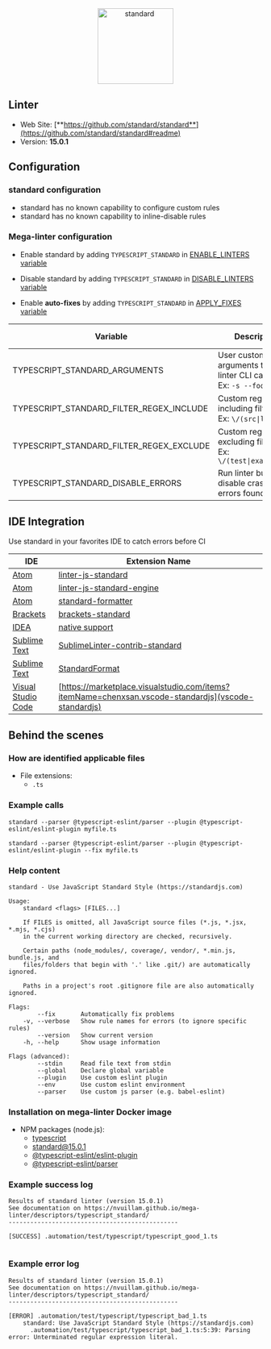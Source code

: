 <!-- markdownlint-disable MD033 MD041 -->
<!-- Generated by .automation/build.py, please do not update manually -->

<div align="center">
  <a href="https://github.com/standard/standard#readme" target="blank" title="Visit linter Web Site">
    <img src="https://github.com/standard/standard/raw/master/sticker.png" alt="standard" height="150px" class="megalinter-banner">
  </a>
</div>

## Linter

- Web Site: [**https://github.com/standard/standard**](https://github.com/standard/standard#readme)
- Version: **15.0.1**

## Configuration

### standard configuration

- standard has no known capability to configure custom rules
- standard has no known capability to inline-disable rules

### Mega-linter configuration

- Enable standard by adding `TYPESCRIPT_STANDARD` in [ENABLE_LINTERS variable](../index.md#activation-and-deactivation)
- Disable standard by adding `TYPESCRIPT_STANDARD` in [DISABLE_LINTERS variable](../index.md#activation-and-deactivation)

- Enable **auto-fixes** by adding `TYPESCRIPT_STANDARD` in [APPLY_FIXES variable](../index.md#apply-fixes)

| Variable | Description | Default value |
| ----------------- | -------------- | -------------- |
| TYPESCRIPT_STANDARD_ARGUMENTS | User custom arguments to add in linter CLI call<br/>Ex: `-s --foo "bar"` |  |
| TYPESCRIPT_STANDARD_FILTER_REGEX_INCLUDE | Custom regex including filter<br/>Ex: `\/(src\|lib)\/` | Include every file |
| TYPESCRIPT_STANDARD_FILTER_REGEX_EXCLUDE | Custom regex excluding filter<br/>Ex: `\/(test\|examples)\/` | Exclude no file |
| TYPESCRIPT_STANDARD_DISABLE_ERRORS | Run linter but disable crash if errors found | `false` |

## IDE Integration

Use standard in your favorites IDE to catch errors before CI

| IDE | Extension Name |
| ----------------- | -------------- |
| [Atom](https://atom.io/) | [linter-js-standard](https://atom.io/packages/linter-js-standard) |
| [Atom](https://atom.io/) | [linter-js-standard-engine](https://atom.io/packages/linter-js-standard-engine) |
| [Atom](https://atom.io/) | [standard-formatter](https://atom.io/packages/standard-formatter) |
| [Brackets](http://brackets.io/) | [brackets-standard](https://github.com/ishamf/brackets-standard/) |
| [IDEA](https://www.jetbrains.com/products.html#type=ide) | [native support](https://blog.jetbrains.com/webstorm/2017/01/webstorm-2017-1-eap-171-2272/) |
| [Sublime Text](https://www.sublimetext.com/) | [SublimeLinter-contrib-standard](https://packagecontrol.io/packages/SublimeLinter-contrib-standard) |
| [Sublime Text](https://www.sublimetext.com/) | [StandardFormat](https://packagecontrol.io/packages/StandardFormat) |
| [Visual Studio Code](https://code.visualstudio.com/) | [https://marketplace.visualstudio.com/items?itemName=chenxsan.vscode-standardjs](vscode-standardjs) |

## Behind the scenes

### How are identified applicable files

- File extensions:
  - `.ts`

<!-- markdownlint-disable -->
<!-- /* cSpell:disable */ -->

### Example calls

```shell
standard --parser @typescript-eslint/parser --plugin @typescript-eslint/eslint-plugin myfile.ts
```

```shell
standard --parser @typescript-eslint/parser --plugin @typescript-eslint/eslint-plugin --fix myfile.ts
```


### Help content

```shell
standard - Use JavaScript Standard Style (https://standardjs.com)

Usage:
    standard <flags> [FILES...]

    If FILES is omitted, all JavaScript source files (*.js, *.jsx, *.mjs, *.cjs)
    in the current working directory are checked, recursively.

    Certain paths (node_modules/, coverage/, vendor/, *.min.js, bundle.js, and
    files/folders that begin with '.' like .git/) are automatically ignored.

    Paths in a project's root .gitignore file are also automatically ignored.

Flags:
        --fix       Automatically fix problems
    -v, --verbose   Show rule names for errors (to ignore specific rules)
        --version   Show current version
    -h, --help      Show usage information

Flags (advanced):
        --stdin     Read file text from stdin
        --global    Declare global variable
        --plugin    Use custom eslint plugin
        --env       Use custom eslint environment
        --parser    Use custom js parser (e.g. babel-eslint)

```

### Installation on mega-linter Docker image

- NPM packages (node.js):
  - [typescript](https://www.npmjs.com/package/typescript)
  - [standard@15.0.1](https://www.npmjs.com/package/standard)
  - [@typescript-eslint/eslint-plugin](https://www.npmjs.com/package/@typescript-eslint/eslint-plugin)
  - [@typescript-eslint/parser](https://www.npmjs.com/package/@typescript-eslint/parser)

### Example success log

```shell
Results of standard linter (version 15.0.1)
See documentation on https://nvuillam.github.io/mega-linter/descriptors/typescript_standard/
-----------------------------------------------

[SUCCESS] .automation/test/typescript/typescript_good_1.ts
    

```

### Example error log

```shell
Results of standard linter (version 15.0.1)
See documentation on https://nvuillam.github.io/mega-linter/descriptors/typescript_standard/
-----------------------------------------------

[ERROR] .automation/test/typescript/typescript_bad_1.ts
    standard: Use JavaScript Standard Style (https://standardjs.com)
      .automation/test/typescript/typescript_bad_1.ts:5:39: Parsing error: Unterminated regular expression literal.

```
